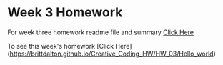 # Week 3 Homework #

For week three homework readme file and summary [Click Here](https://github.com/brittdalton/Creative_Coding_HW/tree/master/HW_03)

To see this week's homework [Click Here] (https://brittdalton.github.io/Creative_Coding_HW/HW_03/Hello_world)
